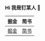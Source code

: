 ### Hi 我是钉某人 👋
|掘金|简书|
|---|---|
|[掘金](https://juejin.cn/user/2999123453685943)|[简书](https://www.jianshu.com/u/4abd568623a2)|

<!--
**DingMouRen/DingMouRen** is a ✨ _special_ ✨ repository because its `README.md` (this file) appears on your GitHub profile.

Here are some ideas to get you started:

- 🔭 I’m currently working on ...
- 🌱 I’m currently learning ...
- 👯 I’m looking to collaborate on ...
- 🤔 I’m looking for help with ...
- 💬 Ask me about ...
- 📫 How to reach me: ...
- 😄 Pronouns: ...
- ⚡ Fun fact: ...
-->

